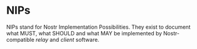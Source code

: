 # NIPs

NIPs stand for Nostr Implementation Possibilities. They exist to document what MUST, what SHOULD and what MAY be implemented by Nostr-compatible _relay_ and _client_ software.
